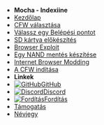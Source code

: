 - **Mocha - Indexiine**
- [Kezdőlap](../../../introduction)
- [CFW választása](../../cfw-choice)
- [Válassz egy Belépési pontot](../entrypoint-choice)
- [SD kártya előkészítés](sd-preparation)
- [Browser Exploit](browser-exploit)
- [Egy NAND mentés készítése](nand-backup)
- [Internet Browser Modding](browser-modding)
- [A CFW indítása](launching-cfw)
- **Linkek**
- [![GitHub](https://icongr.am/simple/github.svg?color=808080&size=16)GitHub](https://github.com/hacks-guide/Guide-WiiU)
- [![Discord](https://icongr.am/simple/discord.svg?colored&size=16)Discord](https://discord.gg/C29hYvh)
- [![Fordítás](https://icongr.am/material/translate.svg?color=808080&size=16)Fordítás](https://hacks-guide.crowdin.com/u/projects/10)
- [Támogatás](../../../donations)
- [Névjegy](../../../about)